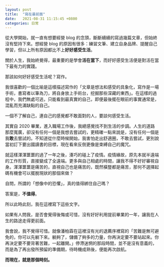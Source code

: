 ```yaml
---
layout: post
title:  "寫在最前面"
date:   2021-08-31 11:15:45 +0800
categories: 日常
---
```


<!-- ## 人生的意義 -->
從大學開始，就一直有想要經營 blog 的念頭，斷斷續續的寫過幾篇文章，但始終沒有堅持下來。想經營 blog 的原因有很多：練習文筆、建立自身品牌、提醒自己學習，但以上所有原因都比不上**好好感受生活**。

關於人生，我始終覺得，最重要的是學會**活在當下**，而好好感受生活便是對活在當下最有力的實踐。

那該如何好好感受生活呢？寫作。

我很喜歡的一個比喻是這樣描述寫作的「文章是想法和感受的具象化，寫作是一場手術，書寫者以筆為刀，將自身放上手術台，挖掘那些深藏的東西」。在這樣的過程中，我們無處可逃，只能看到最真實的自己，即便最後擺在眼前的事實通常是，混亂而充滿缺點的自己。

一個不了解自己，連自己的感覺都不敢面對的人，要談何感受生活。

<!-- ## 那些殺不死我的，都將使我更堅強 -->
其實自 2020 畢業，進入職場工作後，我總感覺找不到生活的步調。人生的道路那麼寬廣，卻沒有任何一個是我想去嘗試的，更精確一點來說是，沒有任何一個是我**敢**去嘗試的。不知道從什麼時候開始，我害怕走出舒適圈，不敢去嘗試，更別說當初訂下要出國讀書的目標，現在看來反倒更像是束縛自己的魔咒。

就這樣渾渾噩噩的過了一年之後，湊巧的碰上了疫情。疫情緣故，原先本就半遠端的工作形質，直接變成了全遠端。更多與自己相處的時間，讓我不得不好好審視自身。渾渾噩噩是痛苦的，直視自己也是痛苦的，既然橫豎都是痛苦，那何不選擇起碼有機會可以擺脫現狀的那個來做？

自問，所謂的「想像中的恐懼」，真的值得綁住自己嗎？

答案是，**不值得**。

所以此時此刻，我在這裡寫下這些文字。

<!-- ## 重新出發 -->
如果有人問我，是否會覺得後悔或可惜，沒有好好利用提前畢業的一年，讓我在人生的路途走得更前面。

我會說，我不覺得可惜。就像潘柏霖在這裡沒有光的退薦序裡寫的「苦難是無可避免的，你可以先躺下來。躺夠了，儲備了夠多的力量，你再決定要不要站起來。你再決定要不要背著苦難，一起離開。」停滯迷惘的那段時間，並不是沒有意義的，而是為了再出發所預留的準備期，待時機成熟後，便能再次啟航。

**而現在，就是那個時刻。**

<!--
人生不要將就
-->






